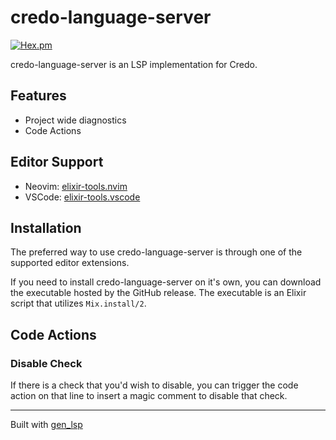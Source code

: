 # credo-language-server

[![Hex.pm](https://img.shields.io/hexpm/v/credo_language_server)](https://hex.pm/packages/credo_language_server)

credo-language-server is an LSP implementation for Credo.

## Features

* Project wide diagnostics
* Code Actions

## Editor Support

- Neovim: [elixir-tools.nvim](https://github.com/elixir-tools/elixir-tools.nvim)
- VSCode: [elixir-tools.vscode](https://github.com/elixir-tools/elixir-tools.vscode)

## Installation

The preferred way to use credo-language-server is through one of the supported editor extensions.

If you need to install credo-language-server on it's own, you can download the executable hosted by the GitHub release. The executable is an Elixir script that utilizes `Mix.install/2`.

## Code Actions

### Disable Check

If there is a check that you'd wish to disable, you can trigger the code action on that line to insert a magic comment to disable that check.

---

Built with [gen_lsp](https://github.com/mhanberg/gen_lsp)
